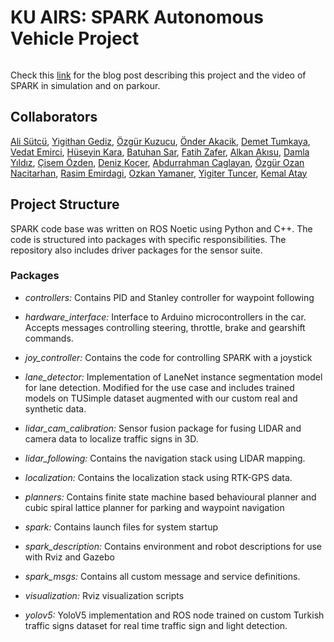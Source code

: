 # KU AIRS: SPARK Autonomous Vehicle Project

<img src="https://drive.google.com/uc?export=view&id=1uzDhpdKL1rKPqF_90bj-SDEvmHiZ4wFB" alt="" title="spark"/>


Check this [link](https://eneserciyes.github.io/projects/spark/) for the blog post describing this project and the video of SPARK in simulation and on parkour. 

## Collaborators

<div><a href="https://www.linkedin.com/in/ali-sutcu/" target="_blank" data-saferedirecturl="https://www.google.com/url?q=https://www.linkedin.com/in/ali-sutcu/&amp;source=gmail&amp;ust=1637780172663000&amp;usg=AOvVaw2YsyQ0b7Ds3h_Bwd24SjUg">Ali Sütcü</a>, <a href="https://www.linkedin.com/in/yi%C4%9Fithan-gediz-3649801b1/" target="_blank" data-saferedirecturl="https://www.google.com/url?q=https://www.linkedin.com/in/yi%25C4%259Fithan-gediz-3649801b1/&amp;source=gmail&amp;ust=1637780172663000&amp;usg=AOvVaw1pYbpni0icRjI_xOxSJNWC">Yigithan Gediz</a>,  <a href="https://github.com/okuzucu20" target="_blank" data-saferedirecturl="https://www.google.com/url?q=https://github.com/okuzucu20&amp;source=gmail&amp;ust=1637780172664000&amp;usg=AOvVaw0QKXsnqn_KzjkTtXdl30Ak">Özgür Kuzucu</a>,&nbsp;<a href="https://www.linkedin.com/in/%C3%B6nder-a-304934b5/" target="_blank" data-saferedirecturl="https://www.google.com/url?q=https://www.linkedin.com/in/%25C3%25B6nder-a-304934b5/&amp;source=gmail&amp;ust=1637780172664000&amp;usg=AOvVaw1qIUNC-q0xJLcjdGAQKhtW">Önder Akacik</a>, <a href="" target="_blank" data-saferedirecturl="">Demet Tumkaya</a>, <a href="" target="_blank" data-saferedirecturl="">Vedat Emirci</a>, <a href="https://www.linkedin.com/in/h%C3%BCseyin-kara-39683a1a4/" target="_blank" data-saferedirecturl="https://www.google.com/url?q=https://www.linkedin.com/in/h%25C3%25BCseyin-kara-39683a1a4/&amp;source=gmail&amp;ust=1637780172664000&amp;usg=AOvVaw1PZglHq5lcQ2zeJuNfbNoH">Hüseyin Kara</a>, <a href="https://www.linkedin.com/in/batuhan-sar/" target="_blank" data-saferedirecturl="https://www.google.com/url?q=https://www.linkedin.com/in/batuhan-sar/&amp;source=gmail&amp;ust=1637780172664000&amp;usg=AOvVaw1_0XZKNrManNtFkJLTSNe5">Batuhan Sar</a>, <a href="https://www.linkedin.com/in/fatihzafer/" target="_blank" data-saferedirecturl="https://www.google.com/url?q=https://www.linkedin.com/in/fatihzafer/&amp;source=gmail&amp;ust=1637780172664000&amp;usg=AOvVaw3B9JzzKz9VJoPzcr9e5toq">Fatih Zafer</a>, <a href="https://www.linkedin.com/in/alkan-akisu/" target="_blank" data-saferedirecturl="https://www.google.com/url?q=https://www.linkedin.com/in/alkan-akisu/&amp;source=gmail&amp;ust=1637780172664000&amp;usg=AOvVaw27O1a2fNmpgWnT6wtsO93_">Alkan Akısu</a>, <a href="https://www.linkedin.com/in/damla-y%C4%B1ld%C4%B1z/" target="_blank" data-saferedirecturl="https://www.google.com/url?q=https://www.linkedin.com/in/damla-y%25C4%25B1ld%25C4%25B1z/&amp;source=gmail&amp;ust=1637780172664000&amp;usg=AOvVaw035ABNuHgVSxA8Up8edb1o">Damla Yıldız</a>, <a href="https://www.linkedin.com/in/%C3%A7isem-%C3%B6zden-383b9b204/" target="_blank" data-saferedirecturl="https://www.google.com/url?q=https://www.linkedin.com/in/%25C3%25A7isem-%25C3%25B6zden-383b9b204/&amp;source=gmail&amp;ust=1637780172664000&amp;usg=AOvVaw2Hp8nhw652b52H26y-5aoH">Çisem Özden</a>, <a href="https://www.linkedin.com/in/deniz-kocer/" target="_blank" data-saferedirecturl="https://www.google.com/url?q=https://www.linkedin.com/in/deniz-kocer/&amp;source=gmail&amp;ust=1637780172664000&amp;usg=AOvVaw2HYyCIsRa71sxkHPk6r9Vk">Deniz Koçer</a>, <a href="https://www.linkedin.com/in/abdurrahman-%C3%A7a%C4%9Flayan-b11b171b5/" target="_blank" data-saferedirecturl="https://www.google.com/url?q=https://www.linkedin.com/in/abdurrahman-%25C3%25A7a%25C4%259Flayan-b11b171b5/&amp;source=gmail&amp;ust=1637780172664000&amp;usg=AOvVaw1Q5rdPP0N-lRw__hX1swZ0">Abdurrahman Caglayan</a>, <a href="https://www.linkedin.com/in/oonacitarhan/" target="_blank" data-saferedirecturl="https://www.google.com/url?q=https://www.linkedin.com/in/oonacitarhan/&amp;source=gmail&amp;ust=1637780172664000&amp;usg=AOvVaw2UQn_unEB4yjGF2oB3Eon1">Özgür Ozan Nacitarhan</a>, <a href="https://www.linkedin.com/in/ahmet-rasim-emirdagi/" target="_blank" data-saferedirecturl="https://www.google.com/url?q=https://www.linkedin.com/in/ahmet-rasim-emirdagi/&amp;source=gmail&amp;ust=1637780172664000&amp;usg=AOvVaw0WRB9pBBCaTxt4nSmHmlHF">Rasim Emirdagi</a>, <a href="https://www.linkedin.com/in/%C3%B6zkan-yamaner/" target="_blank" data-saferedirecturl="https://www.google.com/url?q=https://www.linkedin.com/in/%25C3%25B6zkan-yamaner/&amp;source=gmail&amp;ust=1637780172664000&amp;usg=AOvVaw10If6xBRydzeIBctXQc_0x">Ozkan Yamaner</a>, <a href="https://www.linkedin.com/in/yi%C4%9Fiter-tuncer-40bb52182/" target="_blank" data-saferedirecturl="https://www.google.com/url?q=https://www.linkedin.com/in/yi%25C4%259Fiter-tuncer-40bb52182/&amp;source=gmail&amp;ust=1637780172664000&amp;usg=AOvVaw0jfytMa36pv3gE2WdPWknW">Yigiter&nbsp;Tuncer</a>, <a href="https://www.linkedin.com/in/kemal-atay-7bb48b209/" target="_blank" data-saferedirecturl="https://www.google.com/url?q=https://www.linkedin.com/in/kemal-atay-7bb48b209/&amp;source=gmail&amp;ust=1637780172664000&amp;usg=AOvVaw12vWwA7o0zgL88qQikKcti">Kemal Atay</a></div>

## Project Structure
SPARK code base was written on ROS Noetic using Python and C++. The code is structured into packages with specific responsibilities. The repository also includes driver packages for the sensor suite. 

### Packages
 
- *controllers:* Contains PID and Stanley controller for waypoint following
- *hardware_interface:* Interface to Arduino microcontrollers in the car. Accepts messages controlling steering, throttle, brake and gearshift commands. 
- *joy_controller:* Contains the code for controlling SPARK with a joystick
- *lane_detector:* Implementation of LaneNet instance segmentation model for lane detection. Modified for the use case and includes trained models on TUSimple dataset augmented with our custom real and synthetic data. 
- *lidar_cam_calibration:* Sensor fusion package for fusing LIDAR and camera data to localize traffic signs in 3D. 
- *lidar_following:* Contains the navigation stack using LIDAR mapping.
- *localization:* Contains the localization stack using RTK-GPS data.

- *planners:* Contains finite state machine based behavioural planner and cubic spiral lattice planner for parking and waypoint navigation
- *spark:* Contains launch files for system startup
- *spark_description:* Contains environment and robot descriptions for use with Rviz and Gazebo
- *spark_msgs:* Contains all custom message and service definitions.
- *visualization:* Rviz visualization scripts
- *yolov5:* YoloV5 implementation and ROS node trained on custom Turkish traffic signs dataset for real time traffic sign and light detection. 



<!-- KU AIRS: SPARK is a team founded in 2020 in Koç University, Istanbul with the goal of providing a place where students who wishes to go beyond courses to create significant projects can gather. First major project of SPARK team was building an autonomous car for Teknofest Robotaxi competition. Among 30 finalists, SPARK became one of the 5 teams that was able to complete the parkour.  -->

